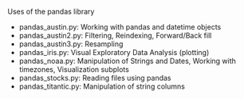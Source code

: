 Uses of the pandas library

- pandas_austin.py: Working with pandas and datetime objects
- pandas_austin2.py: Filtering, Reindexing, Forward/Back fill
- pandas_austin3.py: Resampling
- pandas_iris.py: Visual Exploratory Data Analysis (plotting)
- pandas_noaa.py: Manipulation of Strings and Dates, Working with timezones, Visualization subplots
- pandas_stocks.py: Reading files using pandas
- pandas_titantic.py: Manipulation of string columns
